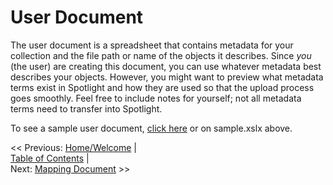 # User Document

The user document is a spreadsheet that contains metadata for your collection and the file path or name of the objects it describes. Since *you* (the user) are creating this document, you can use whatever metadata best describes your objects. However, you might want to preview what metadata terms exist in Spotlight and how they are used so that the upload process goes smoothly. Feel free to include notes for yourself; not all metadata terms need to transfer into Spotlight.

To see a sample user document, [click here]() or on sample.xslx above.

<span><< Previous: [Home/Welcome](../README.md)</span>   |   
<span>[Table of Contents](../README.md#table-of-contents)</span>   |   
<span>Next: [Mapping Document](../mapping_document ) >></span>
